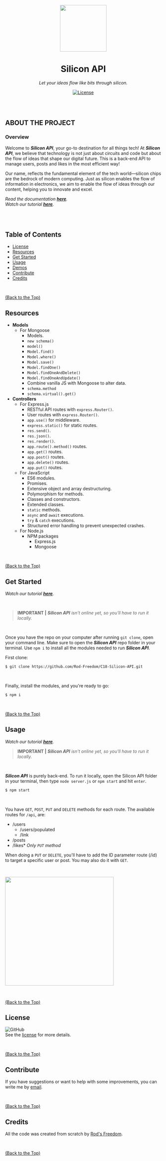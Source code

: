 <p align="center">
  <img src="./assets/images/Silicon_Logo.png" width="150">
</p>

<h1 align="center">Silicon API</h3>

<p align="center"><i>Let your ideas flow like bits through silicon.</i></p>

<p align="center">
  <a href="https://github.com/Rod-Freedom/C18-Silicon-API/blob/main/LICENSE"><img src="https://img.shields.io/github/license/Rod-Freedom/C18-Silicon-API?style=for-the-badge" alt="License"></a>
</p>

<br>
<br>

## **ABOUT THE PROJECT**
### **Overview**
Welcome to ***Silicon API***, your go-to destination for all things tech! At ***Silicon API***, we believe that technology is not just about circuits and code but about the flow of ideas that shape our digital future. This is a back-end API to manage users, posts and likes in the most efficient way!

Our name, reflects the fundamental element of the tech world—silicon chips are the bedrock of modern computing. Just as silicon enables the flow of information in electronics, we aim to enable the flow of ideas through our content, helping you to innovate and excel.

*Read the documentation [**here**](https://github.com/Rod-Freedom/C18-Silicon-API).* <br>
*Watch our tutorial [**here**](https://youtu.be/a4s0oAX4zgU).*

<br>
<br>

## Table of Contents
- [License](#license)
- [Resources](#resources)
- [Get Started](#get-started)
- [Usage](#usage)
- [Demos](#demos)
- [Contribute](#contribute)
- [Credits](#credits)

<br>

[(Back to the Top)](#about-the-project)

## Resources
* **Models**
    * For Mongoose
        * Models.
        * `new schema()`
        * `model()`
        * `Model.find()`
        * `Model.where()`
        * `Model.save()`
        * `Model.findOne()`
        * `Model.findOneAndDelete()`
        * `Model.findOneAndUpdate()`
        * Combine vanilla JS with Mongoose to alter data.
        * `schema.method`
        * `schema.virtual().get()`
* **Controllers**
    * For Express.js
        * RESTful API routes with `express.Router()`.
        * User routes with `express.Router()`.
        * `app.use()` for middleware.
        * `express.static()` for static routes.
        * `res.send()`.
        * `res.json()`.
        * `res.render()`.
        * `app.route().method()` routes.
        * `app.get()` routes.
        * `app.post()` routes.
        * `app.delete()` routes.
        * `app.put()` routes.
    * For JavaScript
        * ES6 modules.
        * Promises.
        * Extensive object and array destructuring.
        * Polymorphism for methods.
        * Classes and constructors.
        * Extended classes.
        * `static` methods.
        * `async` and `await` executions.
        * `try` & `catch` executions.
        * Structured error handling to prevent unexpected crashes.
    * For Node.js
        * NPM packages
            * Express.js
            * Mongoose

<br>

[(Back to the Top)](#about-the-project)

## Get Started
*Watch our tutorial [**here**](https://youtu.be/a4s0oAX4zgU).*

<br>

> **IMPORTANT |** ***Silicon API** isn't online yet, so you'll have to run it locally.*

<br>

Once you have the repo on your computer after running `git clone`, open your command line. Make sure to open the ***Silicon API*** repo folder in your terminal. Use `npm i` to install all the modules needed to run ***Silicon API***.

First clone:

```bash
$ git clone https://github.com/Rod-Freedom/C18-Silicon-API.git
```

<br>

Finally, install the modules, and you're ready to go:

```bash
$ npm i
```

<br>

[(Back to the Top)](#about-the-project)

## Usage
*Watch our tutorial [**here**](https://youtu.be/a4s0oAX4zgU).*

> **IMPORTANT |** ***Silicon API** isn't online yet, so you'll have to run it locally.*

<br>

***Silicon API*** is purely back-end. To run it locally, open the Silicon API folder in your terminal, then type `node server.js` or `npm start` and hit `enter`.

```bash
$ npm start
```

<br>

You have `GET`, `POST`, `PUT` and `DELETE` methods for each route.
The available routes for `/api`, are: 
* /users
    * /users/populated
    * /link
* /posts
* /likes\* *Only `PUT` method*

When doing a `PUT` or `DELETE`, you'll have to add the ID parameter route (/id) to target a specific user or post.
You may also do it with `GET`.

<br>

<p align="left">
  <img src="./assets/demos/routes_demo.png" width="350">
</p>

<br>

[(Back to the Top)](#about-the-project)

## License
![GitHub](https://img.shields.io/github/license/Rod-Freedom/C18-Silicon-API?style=for-the-badge)<br>
See the [license](https://github.com/Rod-Freedom/C18-Silicon-API/blob/main/LICENSE) for more details.

<br>

[(Back to the Top)](#about-the-project)

## Contribute
If you have suggestions or want to help with some improvements, you can write me by [email](mailto:rod@alpacaazul.mx).

<br>

[(Back to the Top)](#about-the-project)

## Credits
All the code was created from scratch by [Rod's Freedom](https://github.com/Rod-Freedom).

<br>

[(Back to the Top)](#about-the-project)